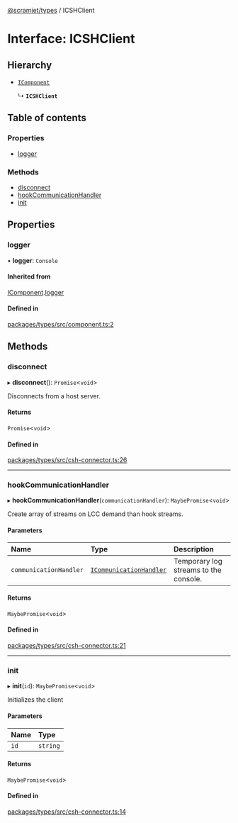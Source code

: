 [@scramjet/types](../README.md) / ICSHClient

# Interface: ICSHClient

## Hierarchy

- [`IComponent`](icomponent.md)

  ↳ **`ICSHClient`**

## Table of contents

### Properties

- [logger](icshclient.md#logger)

### Methods

- [disconnect](icshclient.md#disconnect)
- [hookCommunicationHandler](icshclient.md#hookcommunicationhandler)
- [init](icshclient.md#init)

## Properties

### logger

• **logger**: `Console`

#### Inherited from

[IComponent](icomponent.md).[logger](icomponent.md#logger)

#### Defined in

[packages/types/src/component.ts:2](https://github.com/scramjetorg/transform-hub/blob/HEAD/packages/types/src/component.ts#L2)

## Methods

### disconnect

▸ **disconnect**(): `Promise`<`void`\>

Disconnects from a host server.

#### Returns

`Promise`<`void`\>

#### Defined in

[packages/types/src/csh-connector.ts:26](https://github.com/scramjetorg/transform-hub/blob/HEAD/packages/types/src/csh-connector.ts#L26)

___

### hookCommunicationHandler

▸ **hookCommunicationHandler**(`communicationHandler`): `MaybePromise`<`void`\>

Create array of streams on LCC demand than hook streams.

#### Parameters

| Name | Type | Description |
| :------ | :------ | :------ |
| `communicationHandler` | [`ICommunicationHandler`](icommunicationhandler.md) | Temporary log streams to the console. |

#### Returns

`MaybePromise`<`void`\>

#### Defined in

[packages/types/src/csh-connector.ts:21](https://github.com/scramjetorg/transform-hub/blob/HEAD/packages/types/src/csh-connector.ts#L21)

___

### init

▸ **init**(`id`): `MaybePromise`<`void`\>

Initializes the client

#### Parameters

| Name | Type |
| :------ | :------ |
| `id` | `string` |

#### Returns

`MaybePromise`<`void`\>

#### Defined in

[packages/types/src/csh-connector.ts:14](https://github.com/scramjetorg/transform-hub/blob/HEAD/packages/types/src/csh-connector.ts#L14)
